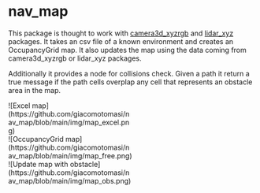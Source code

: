 # nav_map
This package is thought to work with [camera3d_xyzrgb](https://github.com/giacomotomasi/camera3d_xyzrgb.git) and [lidar_xyz](https://github.com/giacomotomasi/lidar_xyz.git) packages. It takes an csv file of a known environment and creates an OccupancyGrid map. It also updates the map using the data coming from camera3d_xyzrgb or lidar_xyz packages.

Additionally it provides a node for collisions check. Given a path it return a true message if the path cells overplap any cell that represents an obstacle area in the map.



<div style="width: 50%; height: 50%">
  ![Excel map](https://github.com/giacomotomasi/nav_map/blob/main/img/map_excel.png) 
</div>


<div style="width: 50%; height: 50%">
  ![OccupancyGrid map](https://github.com/giacomotomasi/nav_map/blob/main/img/map_free.png) 
</div>


<div style="width: 50%; height: 50%">
  ![Update map with obstacle](https://github.com/giacomotomasi/nav_map/blob/main/img/map_obs.png)
</div>
